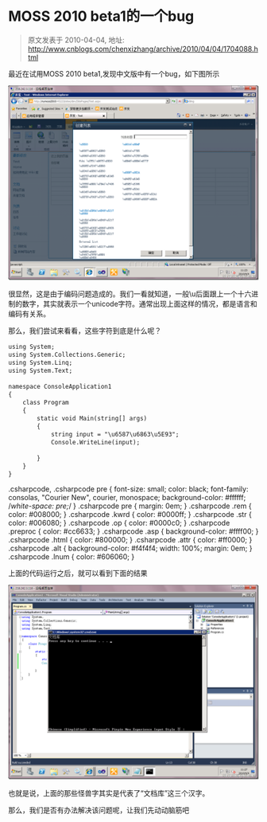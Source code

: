 # MOSS 2010 beta1的一个bug 
> 原文发表于 2010-04-04, 地址: http://www.cnblogs.com/chenxizhang/archive/2010/04/04/1704088.html 


最近在试用MOSS 2010 beta1,发现中文版中有一个bug，如下图所示 

 [![image](./images/1704088-image_thumb.png "image")](http://images.cnblogs.com/cnblogs_com/chenxizhang/WindowsLiveWriter/MOSS2010beta1bug_A0CE/image_2.png) 

 很显然，这是由于编码问题造成的。我们一看就知道，一般\u后面跟上一个十六进制的数字，其实就表示一个unicode字符。通常出现上面这样的情况，都是语言和编码有关系。

 那么，我们尝试来看看，这些字符到底是什么呢？


```
using System;
using System.Collections.Generic;
using System.Linq;
using System.Text;

namespace ConsoleApplication1
{
    class Program
    {
        static void Main(string[] args)
        {
            string input = "\u6587\u6863\u5E93";
            Console.WriteLine(input);

        }
    }
}

```


.csharpcode, .csharpcode pre
{
 font-size: small;
 color: black;
 font-family: consolas, "Courier New", courier, monospace;
 background-color: #ffffff;
 /*white-space: pre;*/
}
.csharpcode pre { margin: 0em; }
.csharpcode .rem { color: #008000; }
.csharpcode .kwrd { color: #0000ff; }
.csharpcode .str { color: #006080; }
.csharpcode .op { color: #0000c0; }
.csharpcode .preproc { color: #cc6633; }
.csharpcode .asp { background-color: #ffff00; }
.csharpcode .html { color: #800000; }
.csharpcode .attr { color: #ff0000; }
.csharpcode .alt 
{
 background-color: #f4f4f4;
 width: 100%;
 margin: 0em;
}
.csharpcode .lnum { color: #606060; }

上面的代码运行之后，就可以看到下面的结果


[![image](./images/1704088-image_thumb_1.png "image")](http://images.cnblogs.com/cnblogs_com/chenxizhang/WindowsLiveWriter/MOSS2010beta1bug_A0CE/image_4.png) 


也就是说，上面的那些怪兽字其实是代表了“文档库”这三个汉字。


那么，我们是否有办法解决该问题呢，让我们先动动脑筋吧

